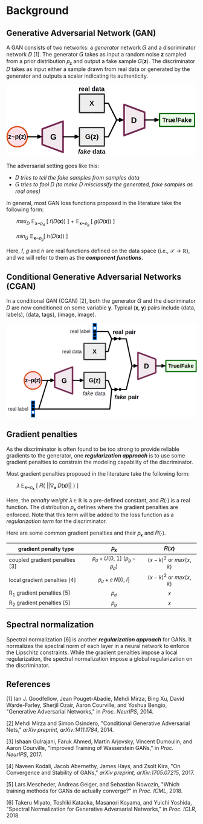 # Background

## Generative Adversarial Network (GAN)

A GAN consists of two networks: a _generator_ network 𝐺 and a discriminator
network 𝐷 [1]. The generator 𝐺 takes as input a random noise 𝐳 sampled from a
prior distribution 𝑝<sub>𝐳</sub> and output a fake sample 𝐺(𝐳). The
discriminator 𝐷 takes as input either a sample drawn from real data or generated
by the generator and outputs a scalar indicating its authenticity.

<img src="figs/gan.png" alt="gan" style="max-width:500px;">

The adversarial setting goes like this:

- 𝐷 _tries to tell the fake samples from samples data_
- 𝐺 _tries to fool_ 𝐷 _(to make_ 𝐷 _misclassify the generated, fake samples as
  real ones)_

In general, most GAN loss functions proposed in the literature take the
following form:

<p style="padding-left:20pt">
𝑚𝑎𝑥<sub>𝐷</sub> 𝔼<sub>𝐱~𝑝<sub>𝑑</sub></sub> [ 𝑓(𝐷(𝐱)) ] +
𝔼<sub>𝐱~𝑝<sub>𝑔</sub></sub> [ 𝑔(𝐷(𝐱)) ]
</p>

<p style="padding-left:20pt">
𝑚𝑖𝑛<sub>𝐺</sub> 𝔼<sub>𝐱~𝑝<sub>𝑔</sub></sub>[ ℎ(𝐷(𝐱)) ]
</p>

Here, 𝑓, 𝑔 and ℎ are real functions defined on the data space (i.e., 𝒳 → ℝ),
and we will refer to them as the ___component functions___.

## Conditional Generative Adversarial Networks (CGAN)

In a conditional GAN (CGAN) [2], both the generator 𝐺 and the discriminator 𝐷
are now conditioned on some variable 𝐲. Typical (𝐱, 𝐲) pairs include (data,
labels), (data, tags), (image, image).

![cgan](figs/cgan.png)

## Gradient penalties

As the discriminator is often found to be too strong to provide reliable
gradients to the generator, one ___regularization approach___ is to use some
gradient penalties to constrain the modeling capability of the discriminator.

Most gradient penalties proposed in the literature take the following form:

<p style="padding-left:20pt">
𝜆 𝔼<sub>𝐱~𝑝<sub>𝐱</sub></sub> [ 𝑅( ||∇<sub>𝐱</sub> 𝐷(𝐱)|| ) ]
</p>

Here, the _penalty weight_ 𝜆 ∈ ℝ is a pre-defined constant, and 𝑅(⋅) is a real
function. The distribution 𝑝<sub>𝐱</sub> defines where the gradient penalties
are enforced. Note that this term will be added to the loss function as a
_regularization term_ for the discriminator.

Here are some common gradient penalties and their 𝑝<sub>𝐱</sub> and 𝑅(⋅).

| gradient penalty type                | 𝑝<sub>𝐱</sub> | 𝑅(𝑥) |
|--------------------------------------|:-------------:|:----:|
| coupled gradient penalties [3]       | 𝑝<sub>𝑑</sub> + 𝑈[0, 1] (𝑝<sub>𝑔</sub> − 𝑝<sub>𝑑</sub>) | (𝑥 − 𝑘)<sup>2</sup> or 𝑚𝑎𝑥(𝑥, 𝑘) |
| local gradient penalties [4]         | 𝑝<sub>𝑑</sub> + 𝑐 𝑁[0, 𝐼] | (𝑥 − 𝑘)<sup>2</sup> or 𝑚𝑎𝑥(𝑥, 𝑘) |
| R<sub>1</sub> gradient penalties [5] | 𝑝<sub>𝑑</sub> | 𝑥    |
| R<sub>2</sub> gradient penalties [5] | 𝑝<sub>𝑔</sub> | 𝑥    |

## Spectral normalization

Spectral normalization [6] is another ___regularization approach___ for GANs. It
normalizes the spectral norm of each layer in a neural network to enforce the
Lipschitz constraints. While the gradient penalties impose a local
regularization, the spectral normalization impose a global regularization on the
discriminator.

## References

[1] Ian J. Goodfellow, Jean Pouget-Abadie, Mehdi Mirza, Bing Xu, David
    Warde-Farley, Sherjil Ozair, Aaron Courville, and Yoshua Bengio,
    "Generative Adversarial Networks,"
    in _Proc. NeurIPS_, 2014.

[2] Mehdi Mirza and Simon Osindero,
    "Conditional Generative Adversarial Nets,"
    _arXiv preprint, arXiv:1411.1784_, 2014.

[3] Ishaan Gulrajani, Faruk Ahmed, Martin Arjovsky, Vincent Dumoulin, and
    Aaron Courville,
    "Improved Training of Wasserstein GANs,"
    in _Proc. NeurIPS_, 2017.

[4] Naveen Kodali, Jacob Abernethy, James Hays, and Zsolt Kira,
    "On Convergence and Stability of GANs,"
    _arXiv preprint, arXiv:1705.07215_, 2017.

[5] Lars Mescheder, Andreas Geiger, and Sebastian Nowozin,
    "Which training methods for GANs do actually converge?"
    in _Proc. ICML_, 2018.

[6] Takeru Miyato, Toshiki Kataoka, Masanori Koyama, and Yuichi Yoshida,
    "Spectral Normalization for Generative Adversarial Networks,"
    in _Proc. ICLR_, 2018.
